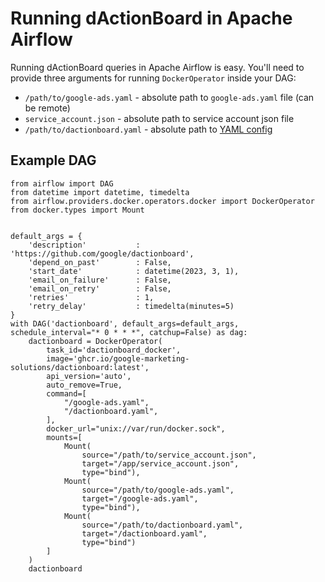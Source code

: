 # Running dActionBoard in Apache Airflow


Running dActionBoard queries in Apache Airflow is easy.
You'll need to provide three arguments for running `DockerOperator` inside your DAG:

* `/path/to/google-ads.yaml` - absolute path to `google-ads.yaml` file (can be remote)
* `service_account.json` - absolute path to service account json file
* `/path/to/dactionboard.yaml` - absolute path to [YAML config](../README.md#initial-setup-and-run-via-an-interactive-installer)

## Example DAG

```
from airflow import DAG
from datetime import datetime, timedelta
from airflow.providers.docker.operators.docker import DockerOperator
from docker.types import Mount


default_args = {
    'description'           : 'https://github.com/google/dactionboard',
    'depend_on_past'        : False,
    'start_date'            : datetime(2023, 3, 1),
    'email_on_failure'      : False,
    'email_on_retry'        : False,
    'retries'               : 1,
    'retry_delay'           : timedelta(minutes=5)
}
with DAG('dactionboard', default_args=default_args, schedule_interval="* 0 * * *", catchup=False) as dag:
    dactionboard = DockerOperator(
        task_id='dactionboard_docker',
        image='ghcr.io/google-marketing-solutions/dactionboard:latest',
        api_version='auto',
        auto_remove=True,
        command=[
            "/google-ads.yaml",
            "/dactionboard.yaml",
        ],
        docker_url="unix://var/run/docker.sock",
        mounts=[
            Mount(
                source="/path/to/service_account.json",
                target="/app/service_account.json",
                type="bind"),
            Mount(
                source="/path/to/google-ads.yaml",
                target="/google-ads.yaml",
                type="bind"),
            Mount(
                source="/path/to/dactionboard.yaml",
                target="/dactionboard.yaml",
                type="bind")
        ]
    )
    dactionboard
```
